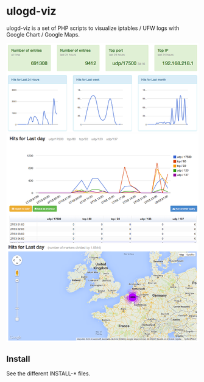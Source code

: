 # ulogd-viz

ulogd-viz is a set of PHP scripts to visualize iptables / UFW logs with Google Chart / Google Maps.

![Dashboard](READMEulogd1.png)
![Hits](READMEhits.png)
![Maps](READMEmaps.png)

## Install

See the different INSTALL-* files.
 